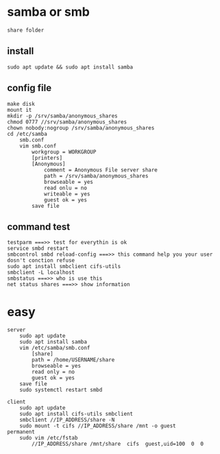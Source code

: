 # samba or smb
	share folder

## install
	sudo apt update && sudo apt install samba
	
## config file    
    make disk
	mount it
	mkdir -p /srv/samba/anonymous_shares
	chmod 0777 //srv/samba/anonymous_shares
	chown nobody:nogroup /srv/samba/anonymous_shares
	cd /etc/samba
		smb.conf
		vim smb.conf
			workgroup = WORKGROUP
			[printers]
			[Anonymous]
				comment = Anonymous File server share
				path = /srv/samba/anonymous_shares
				browseable = yes
				read onlu = no
				writeable = yes
				guest ok = yes
			save file
			
## command test          
    testparm ===>> test for everythin is ok
    service smbd restart
    smbcontrol smbd reload-config ===>> this command help you your user dosn't conction refuse
    sudo apt install smbclient cifs-utils
    smbclient -L localhost
    smbstatus ===>> who is use this
    net status shares ===>> show information


# easy
	server
		sudo apt update
		sudo apt install samba
		vim /etc/samba/smb.conf
			[share]
			path = /home/USERNAME/share
			browseable = yes
			read only = no
			guest ok = yes
		save file
		sudo systemctl restart smbd

	client
		sudo apt update
		sudo apt install cifs-utils smbclient
		smbclient //IP_ADDRESS/share -N
		sudo mount -t cifs //IP_ADDRESS/share /mnt -o guest
	permanent
		sudo vim /etc/fstab
			//IP_ADDRESS/share /mnt/share  cifs  guest,uid=100  0  0





			